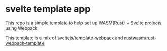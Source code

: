 # svelte template app

This repo is a simple template to help set up WASM(Rust) + Svelte projects using Webpack

This template is a mix of [sveltejs/template-webpack](https://github.com/sveltejs/template-webpack) and [rustwasm/rust-webpack-template](https://github.com/rustwasm/rust-webpack-template)